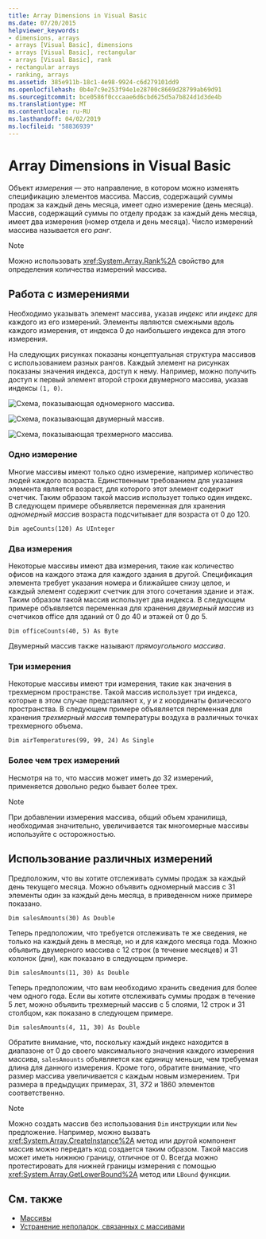 ```yaml
---
title: Array Dimensions in Visual Basic
ms.date: 07/20/2015
helpviewer_keywords:
- dimensions, arrays
- arrays [Visual Basic], dimensions
- arrays [Visual Basic], rectangular
- arrays [Visual Basic], rank
- rectangular arrays
- ranking, arrays
ms.assetid: 385e911b-18c1-4e98-9924-c6d279101dd9
ms.openlocfilehash: 0b4e7c9e253f94e1e28700c8669d28799ab69d91
ms.sourcegitcommit: bce0586f0cccaae6d6cbd625d5a7b824d1d3de4b
ms.translationtype: MT
ms.contentlocale: ru-RU
ms.lasthandoff: 04/02/2019
ms.locfileid: "58836939"
---
```

# <a name="array-dimensions-in-visual-basic"></a>Array Dimensions in Visual Basic
Объект *измерения* — это направление, в котором можно изменять спецификацию элементов массива. Массив, содержащий суммы продаж за каждый день месяца, имеет одно измерение (день месяца). Массив, содержащий суммы по отделу продаж за каждый день месяца, имеет два измерения (номер отдела и день месяца). Число измерений массива называется его *ранг*.  
  
> [!NOTE]
>  Можно использовать <xref:System.Array.Rank%2A> свойство для определения количества измерений массива.  
  
## <a name="working-with-dimensions"></a>Работа с измерениями  
 Необходимо указывать элемент массива, указав *индекс* или *индекс* для каждого из его измерений. Элементы являются смежными вдоль каждого измерения, от индекса 0 до наибольшего индекса для этого измерения.  
  
 На следующих рисунках показаны концептуальная структура массивов с использованием разных рангов. Каждый элемент на рисунках показаны значения индекса, доступ к нему. Например, можно получить доступ к первый элемент второй строки двумерного массива, указав индексы `(1, 0)`.  
  
 ![Схема, показывающая одномерного массива.](./media/array-dimensions/one-dimensional-array.gif)  
  
 ![Схема, показывающая двумерный массив.](./media/array-dimensions/two-dimensional-array.gif)  
  
 ![Схема, показывающая трехмерного массива.](./media/array-dimensions/three-dimensional-array.gif)  
  
### <a name="one-dimension"></a>Одно измерение  
 Многие массивы имеют только одно измерение, например количество людей каждого возраста. Единственным требованием для указания элемента является возраст, для которого этот элемент содержит счетчик. Таким образом такой массив использует только один индекс. В следующем примере объявляется переменная для хранения *одномерный массив* возраста подсчитывает для возраста от 0 до 120.  
  
```  
Dim ageCounts(120) As UInteger  
```  
  
### <a name="two-dimensions"></a>Два измерения  
 Некоторые массивы имеют два измерения, такие как количество офисов на каждого этажа для каждого здания в другой. Спецификация элемента требует указания номера и ближайшее снизу целое, и каждый элемент содержит счетчик для этого сочетания здание и этаж. Таким образом такой массив использует два индекса. В следующем примере объявляется переменная для хранения *двумерный массив* из счетчиков office для зданий от 0 до 40 и этажей от 0 до 5.  
  
```  
Dim officeCounts(40, 5) As Byte  
```  
  
 Двумерный массив также называют *прямоугольного массива*.  
  
### <a name="three-dimensions"></a>Три измерения  
 Некоторые массивы имеют три измерения, такие как значения в трехмерном пространстве. Такой массив использует три индекса, которые в этом случае представляют x, y и z координаты физического пространства. В следующем примере объявляется переменная для хранения *трехмерный массив* температуры воздуха в различных точках трехмерного объема.  
  
```  
Dim airTemperatures(99, 99, 24) As Single  
```  
  
### <a name="more-than-three-dimensions"></a>Более чем трех измерений  
 Несмотря на то, что массив может иметь до 32 измерений, применяется довольно редко бывает более трех.  
  
> [!NOTE]
>  При добавлении измерения массива, общий объем хранилища, необходимая значительно, увеличивается так многомерные массивы используйте с осторожностью.  
  
## <a name="using-different-dimensions"></a>Использование различных измерений  
 Предположим, что вы хотите отслеживать суммы продаж за каждый день текущего месяца. Можно объявить одномерный массив с 31 элементы один за каждый день месяца, в приведенном ниже примере показано.  
  
```  
Dim salesAmounts(30) As Double  
```  
  
 Теперь предположим, что требуется отслеживать те же сведения, не только на каждый день в месяце, но и для каждого месяца года. Можно объявить двумерного массива с 12 строк (в течение месяцев) и 31 колонок (дни), как показано в следующем примере.  
  
```  
Dim salesAmounts(11, 30) As Double  
```  
  
 Теперь предположим, что вам необходимо хранить сведения для более чем одного года. Если вы хотите отслеживать суммы продаж в течение 5 лет, можно объявить трехмерный массив с 5 слоями, 12 строк и 31 столбцом, как показано в следующем примере.  
  
```  
Dim salesAmounts(4, 11, 30) As Double  
```  
  
 Обратите внимание, что, поскольку каждый индекс находится в диапазоне от 0 до своего максимального значения каждого измерения массива, `salesAmounts` объявляется как единицу меньше, чем требуемая длина для данного измерения. Кроме того, обратите внимание, что размер массива увеличивается с каждым новым измерением. Три размера в предыдущих примерах, 31, 372 и 1860 элементов соответственно.  
  
> [!NOTE]
>  Можно создать массив без использования `Dim` инструкции или `New` предложение. Например, можно вызвать <xref:System.Array.CreateInstance%2A> метод или другой компонент массив можно передать код создается таким образом. Такой массив может иметь нижнюю границу, отличное от 0. Всегда можно протестировать для нижней границы измерения с помощью <xref:System.Array.GetLowerBound%2A> метод или `LBound` функции.  
  
## <a name="see-also"></a>См. также

- [Массивы](../../../../visual-basic/programming-guide/language-features/arrays/index.md)
- [Устранение неполадок, связанных с массивами](../../../../visual-basic/programming-guide/language-features/arrays/troubleshooting-arrays.md)
